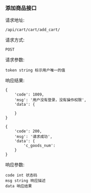 ### 添加商品接口

请求地址:
    
    /api/cart/cart/add_cart/
    
请求方式:
    
    POST
    
请求参数:

    token string 标示用户唯一的值
    
响应结果:

    {
        'code': 1009,
        'msg': '用户没有登录，没有操作权限',
        'data': {
        
        }
    }
    
    {
        'code': 200,
        'msg': '请求成功',
        'data': {
            'c_goods_num':
        }
    }
    
响应参数:

    code int 状态码
    msg string 响应描述
    data 响应结果